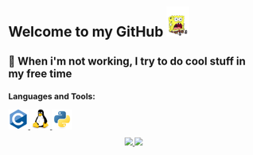 # Welcome to my GitHub <img src="Meme.gif" height="60"/>
## 🥩 When i'm not working, I try to do cool stuff in my free time

<h3 align="left">Languages and Tools:</h3>
<p align="left"> <a href="https://www.cprogramming.com/" target="_blank" rel="noreferrer"> <img src="https://raw.githubusercontent.com/devicons/devicon/master/icons/c/c-original.svg" alt="c" width="40" height="40"/> </a> <a href="https://www.linux.org/" target="_blank" rel="noreferrer"> <img src="https://raw.githubusercontent.com/devicons/devicon/master/icons/linux/linux-original.svg" alt="linux" width="40" height="40"/> </a> <a href="https://www.python.org" target="_blank" rel="noreferrer"> <img src="https://raw.githubusercontent.com/devicons/devicon/master/icons/python/python-original.svg" alt="python" width="40" height="40"/> </a> </p>

<p align="center">
<a href="https://github.com/dilldylanpickle">
  <img height="180em" src="https://github-readme-stats.vercel.app/api/top-langs?username=dilldylanpickle&show_icons=true&locale=en&layout=compact"/>
  <img height="180em" src="https://github-readme-stats.vercel.app/api?username=dilldylanpickle&show_icons=true&locale=en"/>
</a>
</p>
